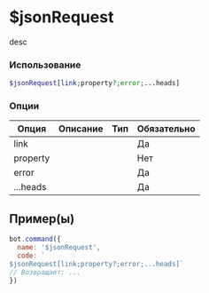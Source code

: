 # $jsonRequest
desc
### Использование
```php
$jsonRequest[link;property?;error;...heads]
```

### Опции

| Опция | Описание | Тип | Обязательно |
|--------|-------------|------|----------|
| link |  |  | Да | 
| property |  |  | Нет | 
| error |  |  | Да |
| ...heads |  |  | Да |
## Пример(ы)

```javascript
bot.command({
  name: '$jsonRequest',
  code: `
$jsonRequest[link;property?;error;...heads]`
// Возвращает: ...
})
```